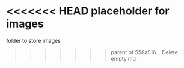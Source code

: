 <<<<<<< HEAD
placeholder for images
=======
folder to store images
>>>>>>> parent of 558a516... Delete empty.md
